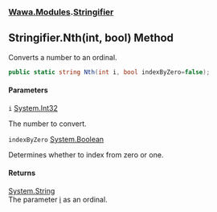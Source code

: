 ### [Wawa.Modules](Wawa.Modules.md 'Wawa.Modules').[Stringifier](Stringifier.md 'Wawa.Modules.Stringifier')

## Stringifier.Nth(int, bool) Method

Converts a number to an ordinal.

```csharp
public static string Nth(int i, bool indexByZero=false);
```
#### Parameters

<a name='Wawa.Modules.Stringifier.Nth(int,bool).i'></a>

`i` [System.Int32](https://docs.microsoft.com/en-us/dotnet/api/System.Int32 'System.Int32')

The number to convert.

<a name='Wawa.Modules.Stringifier.Nth(int,bool).indexByZero'></a>

`indexByZero` [System.Boolean](https://docs.microsoft.com/en-us/dotnet/api/System.Boolean 'System.Boolean')

Determines whether to index from zero or one.

#### Returns
[System.String](https://docs.microsoft.com/en-us/dotnet/api/System.String 'System.String')  
The parameter [i](Stringifier.Nth(int,bool).md#Wawa.Modules.Stringifier.Nth(int,bool).i 'Wawa.Modules.Stringifier.Nth(int, bool).i') as an ordinal.